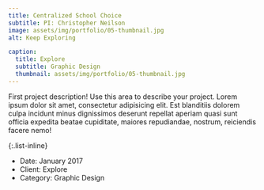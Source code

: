 ```yaml
---
title: Centralized School Choice
subtitle: PI: Christopher Neilson
image: assets/img/portfolio/05-thumbnail.jpg
alt: Keep Exploring

caption:
  title: Explore
  subtitle: Graphic Design
  thumbnail: assets/img/portfolio/05-thumbnail.jpg
---
```

First project description!
Use this area to describe your project. Lorem ipsum dolor sit amet, consectetur adipisicing elit. Est blanditiis dolorem culpa incidunt minus dignissimos deserunt repellat aperiam quasi sunt officia expedita beatae cupiditate, maiores repudiandae, nostrum, reiciendis facere nemo!

{:.list-inline}
- Date: January 2017
- Client: Explore
- Category: Graphic Design

